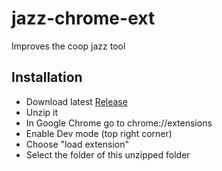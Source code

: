# jazz-chrome-ext
Improves the coop jazz tool

## Installation
- Download latest [Release](https://github.com/InteractiveNinja/jazz-chrome-ext/releases)
- Unzip it
- In Google Chrome go to chrome://extensions
- Enable Dev mode (top right corner)
- Choose "load extension" 
- Select the folder of this unzipped folder
